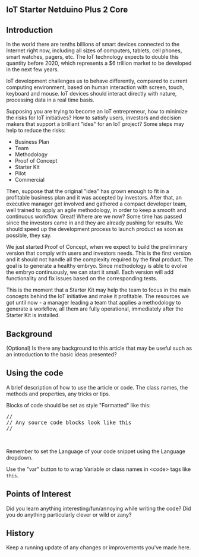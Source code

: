 IoT Starter Netduino Plus 2 Core
---

<h2>Introduction</h2>

In the world there are tenths billions of  smart devices connected to the Internet right now, including all sizes of computers, tablets, cell phones, smart watches, pagers, etc. The IoT technology expects to double this quantity before 2020, which represents a $6 trillion market to be developed in the next few years.

IoT development challenges us to behave  differently, compared to current  computing environment, based on human interaction with screen, touch, keyboard and mouse. IoT devices should interact directly with nature, processing data in a real time basis. 

Supposing you are trying to become an IoT entrepreneur, how to minimize the risks for IoT initiatives? How to satisfy  users, investors and decision makers that support a brilliant "idea" for an IoT project? Some steps may help to reduce the risks:

- Business Plan
- Team
- Methodology
- Proof of Concept
- Starter Kit
- Pilot
- Commercial

Then, suppose that the original "idea" has grown enough to fit in a profitable business plan and it was accepted by investors. After that, an executive manager get involved and gathered a compact developer team, well trained to apply an agile methodology, in order to keep a smooth and continuous workflow. Great! Where are we now? Some time has passed since the investors came in and they are already pushing for results. We should speed up the development process to launch product as soon as possible, they say.

We just started Proof of Concept, when we expect to build the preliminary version that comply with users and investors needs. This is the first version and it should not handle all the complexity required by the final product. The goal is to generate a healthy embryo. Since methodology is able to evolve the embryo continuously, we can start it small. Each version will add functionality and fix issues based on the corresponding tests.

This is the moment that a Starter Kit  may help the team to focus in the main concepts behind the IoT initiative and  make it profitable. The resources we got until now - a manager leading  a team that applies a methodology to generate a workflow, all them are  fully operational, immediately after the Starter Kit is installed. 

<h2>Background</h2>

<p>(Optional) Is there any background to this article that may be useful such as an introduction to the basic ideas presented?</p>

<h2>Using the code</h2>

<p>A brief description of how to use the article or code. The class names, the methods and properties, any tricks or tips.</p>

<p>Blocks of code should be set as style &quot;Formatted&quot; like this:</p>

<pre lang="C++">
//
// Any source code blocks look like this
//</pre>

<p>&nbsp;</p>

<p>Remember to set the Language of your code snippet using the Language dropdown.</p>

<p>Use the &quot;var&quot; button to to wrap Variable or class names in &lt;code&gt; tags like <code>this</code>.</p>

<h2>Points of Interest</h2>

<p>Did you learn anything interesting/fun/annoying while writing the code? Did you do anything particularly clever or wild or zany?</p>

<h2>History</h2>

<p>Keep a running update of any changes or improvements you&#39;ve made here.</p>